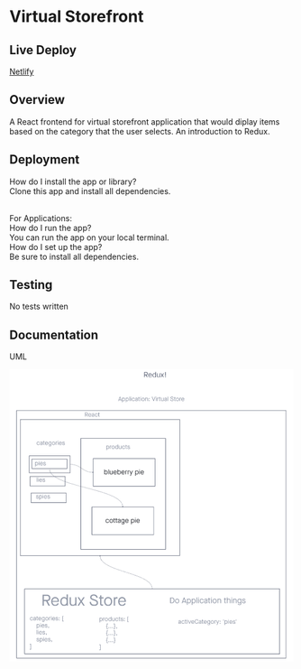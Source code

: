 # Virtual Storefront

## Live Deploy

[Netlify](https://yamada-storefront.netlify.app/)

## Overview

A React frontend for virtual storefront application that would diplay items based on the category that the user selects. An introduction to Redux.

## Deployment

How do I install the app or library?<br/>
Clone this app and install all dependencies.<br/>
<br/>

For Applications:<br/>
How do I run the app?<br/>
You can run the app on your local terminal.<br/>
How do I set up the app?<br/>
Be sure to install all dependencies.<br/>

## Testing

No tests written
<!-- Run [nmp test] to run the tests.
- Tests that User should be able to send a request. -->

## Documentation

UML<br/>

![Lab36 UML](./images/Lab36-UML.png)
